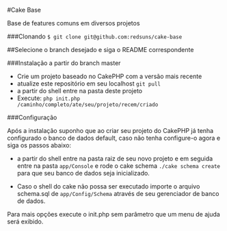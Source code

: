 #Cake Base

Base de features comuns em diversos projetos

###Clonando
` $ git clone git@github.com:redsuns/cake-base `


##Selecione o branch desejado e siga o README correspondente


###Instalação a partir do branch master

* Crie um projeto baseado no CakePHP com a versão mais recente
* atualize este repositório em seu localhost `git pull`
* a partir do shell entre na pasta deste projeto
* Execute: ` php init.php /caminho/completo/ate/seu/projeto/recem/criado `


###Configuração

Após a instalação suponho que ao criar seu projeto do CakePHP já tenha configurado o banco de dados default,
caso não tenha configure-o agora e siga os passos abaixo:

* a partir do shell entre na pasta raiz de seu novo projeto e em seguida entre na pasta ` app/Console ` 
e rode o cake schema ` ./cake schema create ` para que seu banco de dados seja inicializado. 

* Caso o shell do cake não possa ser executado importe o arquivo schema.sql de ` app/Config/Schema ` através de 
seu gerenciador de banco de dados.



Para mais opções execute o init.php sem parâmetro que um menu de ajuda será exibido.

